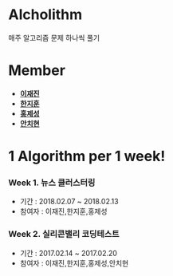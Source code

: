# Alcholithm
매주 알고리즘 문제 하나씩 풀기
# Member
* **[이재진](https://github.com/jaejin1)**
* **[한지훈](https://github.com/Hahnnz)**
* **[홍제성](https://github.com/HongJeSeong)**
* **[안치현](https://github.com/accomplishedboy)**

# 1 Algorithm per 1 week!
### Week 1. 뉴스 클러스터링 
* 기간 : 2018.02.07 ~ 2018.02.13
* 참여자 : 이재진,한지훈,홍제성

### Week 2. 실리콘밸리 코딩테스트
* 기간 : 2017.02.14 ~ 2017.02.20
* 참여자 : 이재진,한지훈,홍제성,안치현

